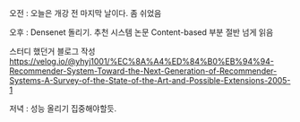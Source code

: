 오전 : 오늘은 개강 전 마지막 날이다. 좀 쉬었음

오후 : Densenet 돌리기. 추천 시스템 논문 Content-based 부분 절반 넘게 읽음

스터디 했던거 블로그 작성 https://velog.io/@yhyj1001/%EC%8A%A4%ED%84%B0%EB%94%94-Recommender-System-Toward-the-Next-Generation-of-Recommender-Systems-A-Survey-of-the-State-of-the-Art-and-Possible-Extensions-2005-1

저녁 : 성능 올리기 집중해야할듯. 
